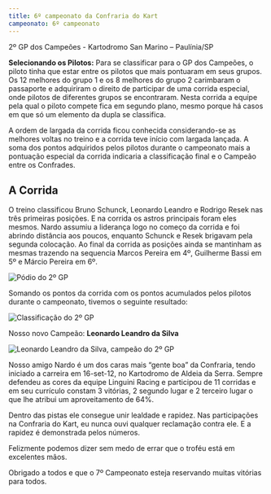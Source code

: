 ```yaml
---
title: 6º campeonato da Confraria do Kart
campeonato: 6º campeonato
---
```


2º GP dos Campeões - Kartodromo San Marino – Paulínia/SP 

**Selecionando os Pilotos:** 
Para se classificar para o GP dos Campeões, o piloto tinha que estar entre os pilotos que mais pontuaram em seus grupos. Os 12 melhores do grupo 1 e os 8 melhores do grupo 2 carimbaram o passaporte e adquiriram o direito de participar de uma corrida especial, onde pilotos de diferentes grupos se encontraram. Nesta corrida a equipe pela qual o piloto compete fica em segundo plano, mesmo porque há casos em que só um elemento da dupla se classifica.

A ordem de largada da corrida ficou conhecida considerando-se as melhores voltas no treino e a corrida teve início com largada lançada. A soma dos pontos adquiridos pelos pilotos durante o campeonato mais a pontuação especial da corrida indicaria a classificação final e o Campeão entre os Confrades.

## A Corrida

O treino classificou Bruno Schunck, Leonardo Leandro e Rodrigo Resek nas três primeiras posições. E na corrida os astros principais foram eles mesmos. Nardo assumiu a liderança  logo no começo da corrida e foi abrindo distância aos poucos, enquanto Schunck e Resek brigavam pela segunda colocação. Ao final da corrida as posições ainda se mantinham as mesmas trazendo na sequencia Marcos Pereira em 4º, Guilherme Bassi em 5º e Márcio Pereira em 6º.

![Pódio do 2º GP](/uploads/Camp06_001.jpg)

Somando os pontos da corrida com os pontos acumulados pelos pilotos durante o campeonato, tivemos o seguinte resultado:

![Classificação do 2º GP](/uploads/Camp06_002.jpg)

Nosso novo Campeão:
**Leonardo Leandro da Silva**

![Leonardo Leandro da Silva, campeão do 2º GP](/uploads/Camp06_003.jpg)

Nosso amigo Nardo é um dos caras mais “gente boa” da Confraria, tendo iniciado a carreira em 16-set-12, no Kartodromo de Aldeia da Serra. Sempre defendeu as cores da equipe Linguini Racing e participou de 11 corridas e em seu currículo constam 3 vitórias, 2 segundo lugar e 2 terceiro lugar o que lhe atribui um aproveitamento de 64%.

Dentro das pistas ele consegue unir lealdade e rapidez. Nas participações na Confraria do Kart, eu nunca ouvi qualquer reclamação contra ele. E a rapidez é demonstrada pelos números.

Felizmente podemos dizer sem medo de errar que o troféu está em excelentes mãos.

Obrigado a todos e que o 7º Campeonato esteja reservando muitas vitórias para todos.